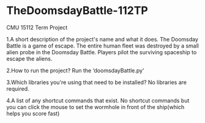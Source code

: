 # TheDoomsdayBattle-112TP
CMU 15112 Term Project

1.A short description of the project's name and what it does. 
The Doomsday Battle is a game of escape. The entire human fleet was destroyed by a small alien probe in the Doomsday Battle. Players pilot the surviving spaceship to escape the aliens.

2.How to run the project?
Run the ‘doomsdayBattle.py’

3.Which libraries you're using that need to be installed?
No libraries are required.

4.A list of any shortcut commands that exist. 
No shortcut commands but you can click the mouse to set the wormhole in front of the ship(which helps you score fast)
